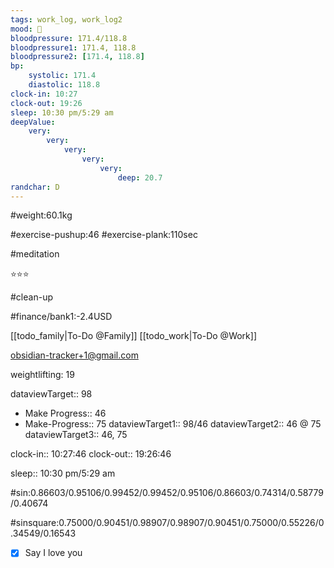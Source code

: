 ```yaml
---
tags: work_log, work_log2
mood: 🙁
bloodpressure: 171.4/118.8
bloodpressure1: 171.4, 118.8
bloodpressure2: [171.4, 118.8]
bp:
    systolic: 171.4
    diastolic: 118.8
clock-in: 10:27
clock-out: 19:26
sleep: 10:30 pm/5:29 am
deepValue: 
    very: 
        very: 
            very: 
                very: 
                    very: 
                        deep: 20.7
randchar: D
---
```


#weight:60.1kg

#exercise-pushup:46
#exercise-plank:110sec

#meditation

⭐⭐⭐

#clean-up

#finance/bank1:-2.4USD

[[todo_family|To-Do @Family]]
[[todo_work|To-Do @Work]]

obsidian-tracker+1@gmail.com

weightlifting: 19

dataviewTarget:: 98
- Make Progress:: 46
- Make-Progress:: 75
dataviewTarget1:: 98/46
dataviewTarget2:: 46 @ 75
dataviewTarget3:: 46, 75

clock-in:: 10:27:46
clock-out:: 19:26:46

sleep:: 10:30 pm/5:29 am

#sin:0.86603/0.95106/0.99452/0.99452/0.95106/0.86603/0.74314/0.58779/0.40674

#sinsquare:0.75000/0.90451/0.98907/0.98907/0.90451/0.75000/0.55226/0.34549/0.16543

- [x] Say I love you

